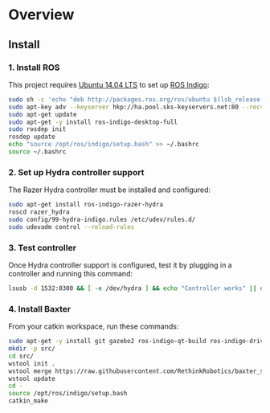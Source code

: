 # Overview

## Install

### 1. Install ROS

This project requires [Ubuntu 14.04 LTS](http://releases.ubuntu.com/14.04/) to set up [ROS Indigo](http://wiki.ros.org/indigo/Installation/Ubuntu):

```bash
sudo sh -c 'echo "deb http://packages.ros.org/ros/ubuntu $(lsb_release -sc) main" > /etc/apt/sources.list.d/ros-latest.list'
sudo apt-key adv --keyserver hkp://ha.pool.sks-keyservers.net:80 --recv-key 421C365BD9FF1F717815A3895523BAEEB01FA116
sudo apt-get update
sudo apt-get -y install ros-indigo-desktop-full
sudo rosdep init
rosdep update
echo "source /opt/ros/indigo/setup.bash" >> ~/.bashrc
source ~/.bashrc
```

### 2. Set up Hydra controller support

The Razer Hydra controller must be installed and configured:

```bash
sudo apt-get install ros-indigo-razer-hydra
roscd razer_hydra
sudo config/99-hydra-indigo.rules /etc/udev/rules.d/ 
sudo udevadm control --reload-rules
```

### 3. Test controller

Once Hydra controller support is configured, test it by plugging in a controller and running this command:

```bash
lsusb -d 1532:0300 && [ -e /dev/hydra ] && echo "Controller works" || echo "Controller failed"
```

### 4. Install Baxter

From your catkin workspace, run these commands:

```bash
sudo apt-get -y install git gazebo2 ros-indigo-qt-build ros-indigo-driver-common ros-indigo-gazebo-ros-control ros-indigo-gazebo-ros-pkgs ros-indigo-ros-control ros-indigo-control-toolbox ros-indigo-realtime-tools ros-indigo-ros-controllers ros-indigo-xacro python-wstool ros-indigo-tf-conversions ros-indigo-kdl-parser
mkdir -p src/
cd src/
wstool init .
wstool merge https://raw.githubusercontent.com/RethinkRobotics/baxter_simulator/master/baxter_simulator.rosinstall
wstool update
cd -
source /opt/ros/indigo/setup.bash
catkin_make
```
